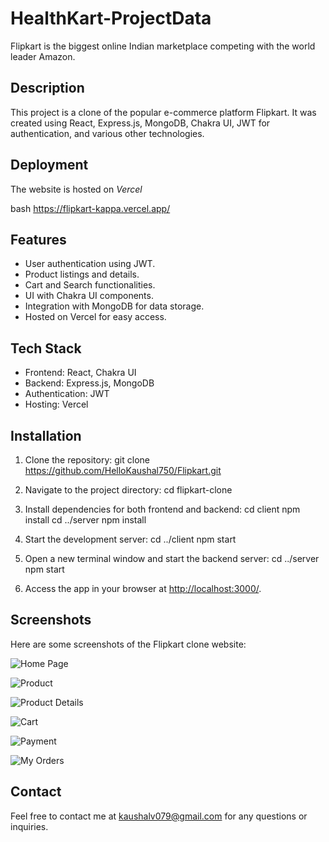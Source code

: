 # HealthKart-ProjectData

Flipkart is the biggest online Indian marketplace competing with the world leader Amazon. 

## Description

This project is a clone of the popular e-commerce platform Flipkart. It was created using React, Express.js, MongoDB, Chakra UI, JWT for authentication, and various other technologies.

## Deployment

The website is hosted on *Vercel*

bash
  https://flipkart-kappa.vercel.app/


## Features

- User authentication using JWT.
- Product listings and details.
- Cart and Search functionalities.
- UI with Chakra UI components.
- Integration with MongoDB for data storage.
- Hosted on Vercel for easy access.

## Tech Stack

- Frontend: React, Chakra UI
- Backend: Express.js, MongoDB
- Authentication: JWT
- Hosting: Vercel

## Installation

1. Clone the repository:
git clone https://github.com/HelloKaushal750/Flipkart.git


2. Navigate to the project directory:
cd flipkart-clone


3. Install dependencies for both frontend and backend:
cd client
npm install
cd ../server
npm install


4. Start the development server:
cd ../client
npm start


5. Open a new terminal window and start the backend server:
cd ../server
npm start


6. Access the app in your browser at [http://localhost:3000/](http://localhost:3000/).

## Screenshots

Here are some screenshots of the Flipkart clone website:

![Home Page](Images/home.png)

![Product](Images/product.png)

![Product Details](Images/description.png)

![Cart](Images/cart.png)

![Payment](Images/payment.png)

![My Orders](Images/order.png)


## Contact

Feel free to contact me at kaushalv079@gmail.com for any questions or inquiries.
